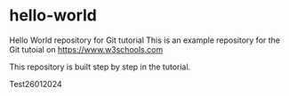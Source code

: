 # hello-world
Hello World repository for Git tutorial
This is an example repository for the Git tutoial on https://www.w3schools.com

This repository is built step by step in the tutorial.

Test26012024